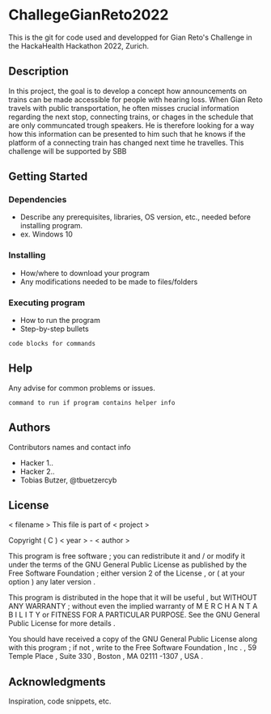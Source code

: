 # ChallegeGianReto2022

This is the git for code used and developped for Gian Reto's Challenge in the HackaHealth Hackathon 2022, Zurich.

## Description

In this project, the goal is to develop a concept how announcements on trains can be made accessible for people with hearing loss. 
When Gian Reto travels with public transportation, he often misses crucial information regarding the next stop, connecting trains, 
or chages in the schedule that are only communcated trough speakers. He is therefore looking for a way 
how this information can be presented to him such that he knows if the platform of a connecting train has changed next time he travelles. 
This challenge will be supported by SBB

## Getting Started

### Dependencies

* Describe any prerequisites, libraries, OS version, etc., needed before installing program.
* ex. Windows 10

### Installing

* How/where to download your program
* Any modifications needed to be made to files/folders

### Executing program

* How to run the program
* Step-by-step bullets
```
code blocks for commands
```

## Help

Any advise for common problems or issues.
```
command to run if program contains helper info
```

## Authors

Contributors names and contact info

* Hacker 1..
* Hacker 2..
* Tobias Butzer, @tbuetzercyb


## License

< filename >
This file is part of < project >

Copyright ( C ) < year > - < author >

This program is free software ; you can redistribute it and / or modify
it under the terms of the GNU General Public License as published by
the Free Software Foundation ; either version 2 of the License , or
( at your option ) any later version .

This program is distributed in the hope that it will be useful ,
but WITHOUT ANY WARRANTY ; without even the implied warranty of
M E R C H A N T A B I L I T Y or FITNESS FOR A PARTICULAR PURPOSE. See the
GNU General Public License for more details .

You should have received a copy of the GNU General Public License
along with this program ; if not , write to the Free Software
Foundation , Inc . , 59 Temple Place , Suite 330 ,
Boston , MA 02111 -1307 , USA .


## Acknowledgments

Inspiration, code snippets, etc.
